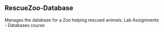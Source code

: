 ## RescueZoo-Database
Manages the database for a Zoo helping rescued animals;
Lab Assignments - Databases course

